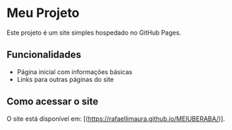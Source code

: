# Meu Projeto
Este projeto é um site simples hospedado no GitHub Pages.

## Funcionalidades
- Página inicial com informações básicas
- Links para outras páginas do site

## Como acessar o site
O site está disponível em: [(https://rafaellimaura.github.io/MEIUBERABA/)].

